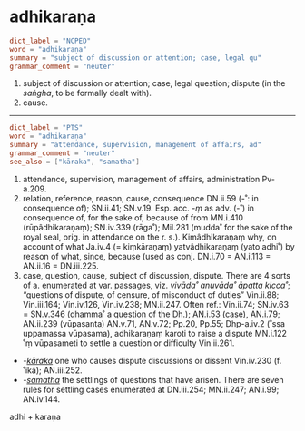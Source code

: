 # adhikaraṇa

``` toml
dict_label = "NCPED"
word = "adhikaraṇa"
summary = "subject of discussion or attention; case, legal qu"
grammar_comment = "neuter"
```

1. subject of discussion or attention; case, legal question; dispute (in the *saṅgha*, to be formally dealt with).
2. cause.

--------------------

``` toml
dict_label = "PTS"
word = "adhikaraṇa"
summary = "attendance, supervision, management of affairs, ad"
grammar_comment = "neuter"
see_also = ["kāraka", "samatha"]
```

1. attendance, supervision, management of affairs, administration Pv\-a.209.
2. relation, reference, reason, cause, consequence DN.ii.59 (\-˚: in consequence of); SN.ii.41; SN.v.19. Esp. acc. *\-ṃ* as adv. (\-˚) in consequence of, for the sake of, because of from MN.i.410 (rūpâdhikaraṇaṃ); SN.iv.339 (rāga˚); Mil.281 (mudda˚ for the sake of the royal seal, orig. in attendance on the r. s.). Kimâdhikaraṇaṃ why, on account of what Ja.iv.4 (= kiṃkāraṇaṃ) yatvâdhikaraṇaṃ (yato adhi˚) by reason of what, since, because (used as conj. DN.i.70 = AN.i.113 = AN.ii.16 = DN.iii.225.
3. case, question, cause, subject of discussion, dispute. There are 4 sorts of a. enumerated at var. passages, viz. *vivāda˚ anuvāda˚ āpatta kicca˚*; “questions of dispute, of censure, of misconduct of duties” Vin.ii.88; Vin.iii.164; Vin.iv.126, Vin.iv.238; MN.ii.247. Often ref.: Vin.ii.74; SN.iv.63 = SN.v.346 (dhamma˚ a question of the Dh.); AN.i.53 (case), AN.i.79; AN.ii.239 (vūpasanta) AN.v.71, AN.v.72; Pp.20, Pp.55; Dhp\-a.iv.2 (˚ssa uppamassa vūpasama), adhikaraṇaṃ karoti to raise a dispute MN.i.122 ˚ṃ vūpasameti to settle a question or difficulty Vin.ii.261.

* *\-[kāraka](kāraka.md)* one who causes dispute discussions or dissent Vin.iv.230 (f. ˚ikā); AN.iii.252.
* *\-[samatha](samatha.md)* the settlings of questions that have arisen. There are seven rules for settling cases enumerated at DN.iii.254; MN.ii.247; AN.i.99; AN.iv.144.

adhi \+ karaṇa


